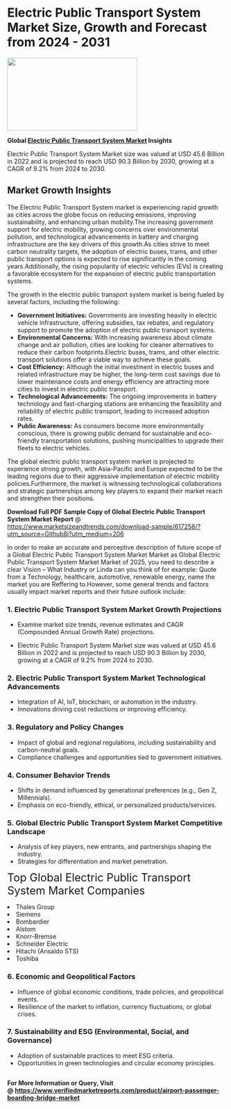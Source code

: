 <H1>Electric Public Transport System Market Size, Growth and Forecast from 2024 - 2031</H1><img class="aligncenter size-medium wp-image-584254" src="https://thirdeyenews.in/wp-content/uploads/2024/09/Global-Market-Research-300x168.jpeg" alt="" width="300" height="168" /><p><strong>Global&nbsp;<a href="https://www.marketsizeandtrends.com/download-sample/617258/?utm_source=Github8j?utm_medium=206">Electric Public Transport System Market</a> Insights</strong></p><p>Electric Public Transport System Market size was valued at USD 45.6 Billion in 2022 and is projected to reach USD 90.3 Billion by 2030, growing at a CAGR of 9.2% from 2024 to 2030.</p><p><h2>Market Growth Insights</h2> <p>The Electric Public Transport System market is experiencing rapid growth as cities across the globe focus on reducing emissions, improving sustainability, and enhancing urban mobility.The increasing government support for electric mobility, growing concerns over environmental pollution, and technological advancements in battery and charging infrastructure are the key drivers of this growth.As cities strive to meet carbon neutrality targets, the adoption of electric buses, trams, and other public transport options is expected to rise significantly in the coming years.Additionally, the rising popularity of electric vehicles (EVs) is creating a favorable ecosystem for the expansion of electric public transportation systems.</p> <p>The growth in the electric public transport system market is being fueled by several factors, including the following:</p> <ul> <li><strong>Government Initiatives:</strong> Governments are investing heavily in electric vehicle infrastructure, offering subsidies, tax rebates, and regulatory support to promote the adoption of electric public transport systems.</li> <li><strong>Environmental Concerns:</strong> With increasing awareness about climate change and air pollution, cities are looking for cleaner alternatives to reduce their carbon footprints.Electric buses, trams, and other electric transport solutions offer a viable way to achieve these goals.</li> <li><strong>Cost Efficiency:</strong> Although the initial investment in electric buses and related infrastructure may be higher, the long-term cost savings due to lower maintenance costs and energy efficiency are attracting more cities to invest in electric public transport.</li> <li><strong>Technological Advancements:</strong> The ongoing improvements in battery technology and fast-charging stations are enhancing the feasibility and reliability of electric public transport, leading to increased adoption rates.</li> <li><strong>Public Awareness:</strong> As consumers become more environmentally conscious, there is growing public demand for sustainable and eco-friendly transportation solutions, pushing municipalities to upgrade their fleets to electric vehicles.</li> </ul> <p>The global electric public transport system market is projected to experience strong growth, with Asia-Pacific and Europe expected to be the leading regions due to their aggressive implementation of electric mobility policies.Furthermore, the market is witnessing technological collaborations and strategic partnerships among key players to expand their market reach and strengthen their positions.</p> <p><span class=""><strong>Download Full PDF Sample Copy of Global Electric Public Transport System Market Report</strong> @ <a href="https://www.marketsizeandtrends.com/download-sample/617258/?utm_source=Github8j?utm_medium=206" target="_blank">https://www.marketsizeandtrends.com/download-sample/617258/?utm_source=Github8j?utm_medium=206</a></span></p><p>In order to make an accurate and perceptive description of future scope of a Global&nbsp;Electric Public Transport System Market Market as Global&nbsp;Electric Public Transport System Market Market of 2025, you need to describe a clear Vision &ndash; What Industry or Linda can you think of for example: Quote from a Technology, healthcare, automotive, renewable energy, name the market you are Reffering to.However, some general trends and factors usually impact market reports and their future outlook include:</p><h3>1.&nbsp;<strong>Electric Public Transport System Market Growth Projections</strong></h3><ul><li>Examine market size trends, revenue estimates and CAGR (Compounded Annual Growth Rate) projections.</li><li><p>Electric Public Transport System Market size was valued at USD 45.6 Billion in 2022 and is projected to reach USD 90.3 Billion by 2030, growing at a CAGR of 9.2% from 2024 to 2030.</p></li></ul><h3>2.&nbsp;<strong>Electric Public Transport System Market Technological Advancements</strong></h3><ul><li>Integration of AI, IoT, blockchain, or automation in the industry.</li><li>Innovations driving cost reductions or improving efficiency.</li></ul><h3>3.&nbsp;<strong>Regulatory and Policy Changes</strong></h3><ul><li>Impact of global and regional regulations, including sustainability and carbon-neutral goals.</li><li>Compliance challenges and opportunities tied to government initiatives.</li></ul><h3>4.&nbsp;<strong>Consumer Behavior Trends</strong></h3><ul><li>Shifts in demand influenced by generational preferences (e.g., Gen Z, Millennials).</li><li>Emphasis on eco-friendly, ethical, or personalized products/services.</li></ul><h3>5.&nbsp;<strong>Global Electric Public Transport System Market Competitive Landscape</strong></h3><ul><li>Analysis of key players, new entrants, and partnerships shaping the industry.</li><li>Strategies for differentiation and market penetration.</li></ul><p data-pm-slice="1 1 []"><span style="color: inherit; font-family: inherit; font-size: 25px;">Top Global Electric Public Transport System Market Companies</span></p><div class="" data-test-id=""><p><li>Thales Group</li><li> Siemens</li><li> Bombardier</li><li> Alstom</li><li> Knorr-Bremse</li><li> Schneider Electric</li><li> Hitachi (Ansaldo STS)</li><li> Toshiba</li></p></div><h3>6.&nbsp;<strong>Economic and Geopolitical Factors</strong></h3><ul><li>Influence of global economic conditions, trade policies, and geopolitical events.</li><li>Resilience of the market to inflation, currency fluctuations, or global crises.</li></ul><h3>7.&nbsp;<strong>Sustainability and ESG (Environmental, Social, and Governance)</strong></h3><ul><li>Adoption of sustainable practices to meet ESG criteria.</li><li>Opportunities in green technologies and circular economy principles.</li></ul><h2><strong style="font-size: 14px;">For More Information or Query, Visit @&nbsp;</strong><a style="background-color: #ffffff; font-size: 14px;" href="https://www.marketsizeandtrends.com/report/electric-public-transport-system-market/" target="_blank">https://www.verifiedmarketreports.com/product/airport-passenger-boarding-bridge-market</a></h2>